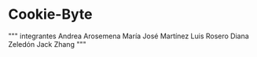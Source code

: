 # Cookie-Byte
""" integrantes
Andrea Arosemena
María José Martínez
Luis Rosero
Diana Zeledón
Jack Zhang
"""
